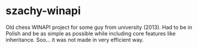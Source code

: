 # szachy-winapi
Old chess WINAPI project for some guy from university (2013). Had to be in Polish and be as simple as possible while including core features like inheritance. Soo... it was not made in very efficient way.
